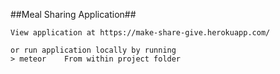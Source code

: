 ##Meal Sharing Application##

````
View application at https://make-share-give.herokuapp.com/

or run application locally by running
> meteor    From within project folder
````
